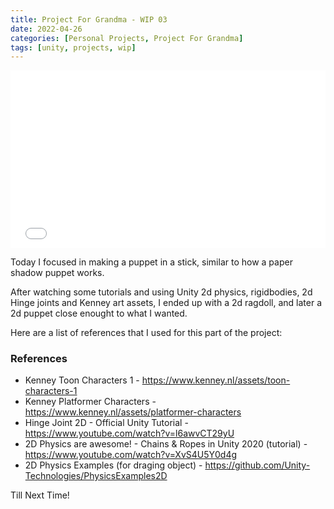 ```yaml
---
title: Project For Grandma - WIP 03
date: 2022-04-26
categories: [Personal Projects, Project For Grandma]
tags: [unity, projects, wip]
---
```



<div style="position:relative;width: 100%;padding-bottom:56.25%;">
<iframe  style="position:absolute;top:0;left:0;width:100%;height:100%;" src="//www.youtube.com/embed/kjI71BKR-z0" frameborder="0" allowfullscreen class="video">
</iframe>
</div>


Today I focused in making a puppet in a stick, similar to how a paper shadow puppet works.

After watching some tutorials and using Unity 2d physics, rigidbodies, 2d Hinge joints and Kenney art assets, I ended up with a 2d ragdoll, and later a 2d puppet close enought to what I wanted.

Here are a list of references that I used for this part of the project:

### References

- Kenney Toon Characters 1 - <https://www.kenney.nl/assets/toon-characters-1>
- Kenney Platformer Characters - <https://www.kenney.nl/assets/platformer-characters>
- Hinge Joint 2D - Official Unity Tutorial - <https://www.youtube.com/watch?v=l6awvCT29yU>
- 2D Physics are awesome! - Chains & Ropes in Unity 2020 (tutorial) - <https://www.youtube.com/watch?v=XvS4U5Y0d4g>
- 2D Physics Examples (for draging object) - <https://github.com/Unity-Technologies/PhysicsExamples2D>

Till Next Time!
